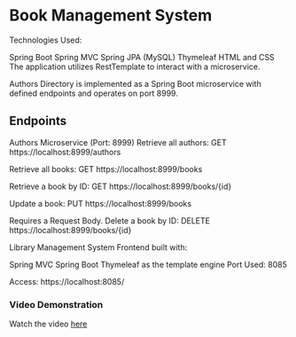 # Book Management System
Technologies Used:

Spring Boot
Spring MVC
Spring JPA (MySQL)
Thymeleaf
HTML and CSS
The application utilizes RestTemplate to interact with a microservice.

Authors Directory is implemented as a Spring Boot microservice with defined endpoints and operates on port 8999.

## Endpoints
Authors Microservice (Port: 8999)
Retrieve all authors:
GET https://localhost:8999/authors

Retrieve all books:
GET https://localhost:8999/books

Retrieve a book by ID:
GET https://localhost:8999/books/{id}

Update a book:
PUT https://localhost:8999/books

Requires a Request Body.
Delete a book by ID:
DELETE https://localhost:8999/books/{id}

Library Management System
Frontend built with:

Spring MVC
Spring Boot
Thymeleaf as the template engine
Port Used: 8085

Access: https://localhost:8085/


### Video Demonstration

Watch the video <a href="https://youtu.be/SOygcS4JGjI">here</a>
